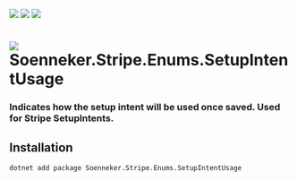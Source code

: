 ﻿[![](https://img.shields.io/nuget/v/soenneker.stripe.enums.setupintentusage.svg?style=for-the-badge)](https://www.nuget.org/packages/soenneker.stripe.enums.setupintentusage/)
[![](https://img.shields.io/github/actions/workflow/status/soenneker/soenneker.stripe.enums.setupintentusage/publish-package.yml?style=for-the-badge)](https://github.com/soenneker/soenneker.stripe.enums.setupintentusage/actions/workflows/publish-package.yml)
[![](https://img.shields.io/nuget/dt/soenneker.stripe.enums.setupintentusage.svg?style=for-the-badge)](https://www.nuget.org/packages/soenneker.stripe.enums.setupintentusage/)

# ![](https://user-images.githubusercontent.com/4441470/224455560-91ed3ee7-f510-4041-a8d2-3fc093025112.png) Soenneker.Stripe.Enums.SetupIntentUsage
### Indicates how the setup intent will be used once saved. Used for Stripe SetupIntents.

## Installation

```
dotnet add package Soenneker.Stripe.Enums.SetupIntentUsage
```

